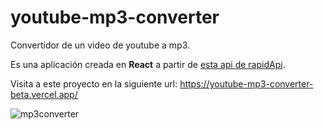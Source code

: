 # youtube-mp3-converter

Convertidor de un video de youtube a mp3.

Es una aplicación creada en <b>React</b> a partir de <a href="https://rapidapi.com/tuttotone/api/t-one-youtube-converter/" target="_blank">esta api de rapidApi</a>.

Visita a este proyecto en la siguiente url: <a href="https://youtube-mp3-converter-beta.vercel.app/" target="_blank">https://youtube-mp3-converter-beta.vercel.app/</a>

<img src="https://i.ibb.co/h7zktKy/mp3converter.png" alt="mp3converter" border="0">
